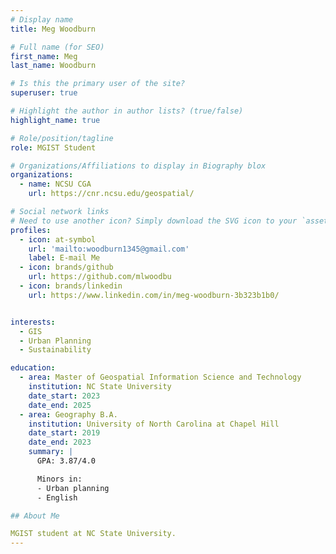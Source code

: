 ```yaml
---
# Display name
title: Meg Woodburn

# Full name (for SEO)
first_name: Meg
last_name: Woodburn

# Is this the primary user of the site?
superuser: true

# Highlight the author in author lists? (true/false)
highlight_name: true

# Role/position/tagline
role: MGIST Student

# Organizations/Affiliations to display in Biography blox
organizations:
  - name: NCSU CGA
    url: https://cnr.ncsu.edu/geospatial/

# Social network links
# Need to use another icon? Simply download the SVG icon to your `assets/media/icons/` folder.
profiles:
  - icon: at-symbol
    url: 'mailto:woodburn1345@gmail.com'
    label: E-mail Me
  - icon: brands/github
    url: https://github.com/mlwoodbu
  - icon: brands/linkedin
    url: https://www.linkedin.com/in/meg-woodburn-3b323b1b0/


interests:
  - GIS
  - Urban Planning
  - Sustainability

education:
  - area: Master of Geospatial Information Science and Technology
    institution: NC State University
    date_start: 2023
    date_end: 2025
  - area: Geography B.A.
    institution: University of North Carolina at Chapel Hill
    date_start: 2019
    date_end: 2023
    summary: |
      GPA: 3.87/4.0

      Minors in:
      - Urban planning
      - English

## About Me

MGIST student at NC State University.
---
```

